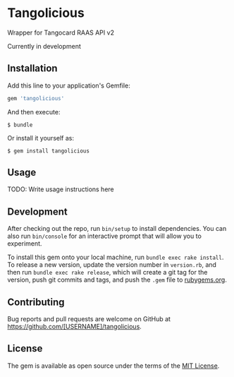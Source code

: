 # Tangolicious

Wrapper for Tangocard RAAS API v2

Currently in development

## Installation

Add this line to your application's Gemfile:

```ruby
gem 'tangolicious'
```

And then execute:

    $ bundle

Or install it yourself as:

    $ gem install tangolicious

## Usage

TODO: Write usage instructions here

## Development

After checking out the repo, run `bin/setup` to install dependencies. You can also run `bin/console` for an interactive prompt that will allow you to experiment.

To install this gem onto your local machine, run `bundle exec rake install`. To release a new version, update the version number in `version.rb`, and then run `bundle exec rake release`, which will create a git tag for the version, push git commits and tags, and push the `.gem` file to [rubygems.org](https://rubygems.org).

## Contributing

Bug reports and pull requests are welcome on GitHub at https://github.com/[USERNAME]/tangolicious.


## License

The gem is available as open source under the terms of the [MIT License](http://opensource.org/licenses/MIT).

